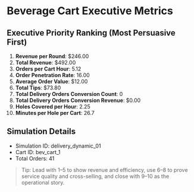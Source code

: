 # Beverage Cart Executive Metrics

## Executive Priority Ranking (Most Persuasive First)
1. **Revenue per Round**: $246.00
2. **Total Revenue**: $492.00
3. **Orders per Cart Hour**: 5.12
4. **Order Penetration Rate**: 16.00
5. **Average Order Value**: $12.00
6. **Total Tips**: $73.80
7. **Total Delivery Orders Conversion Count**: 0
8. **Total Delivery Orders Conversion Revenue**: $0.00
9. **Holes Covered per Hour**: 2.25
10. **Minutes per Hole per Cart**: 26.7

## Simulation Details
- Simulation ID: delivery_dynamic_01
- Cart ID: bev_cart_1
- Total Orders: 41

> Tip: Lead with 1–5 to show revenue and efficiency, use 6–8 to prove service quality and cross-selling, and close with 9–10 as the operational story.
